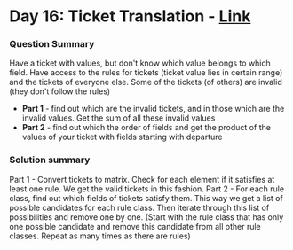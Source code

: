 # Day 16: Ticket Translation  - [Link](https://adventofcode.com/2020/day/16)

### Question Summary
Have a ticket with values, but don't know which value belongs to which field. Have access to the rules for tickets (ticket value lies in certain range) and the tickets of everyone else. 
Some of the tickets (of others) are invalid (they don't follow the rules)

- **Part 1** - find out which are the invalid tickets, and in those which are the invalid values. Get the sum of all these invalid values
- **Part 2** - find out which the order of fields and get the product of the values of your ticket with fields starting with departure

### Solution summary 
Part 1 - Convert tickets to matrix. Check for each element if it satisfies at least one rule. We get the valid tickets in this fashion.
Part 2 - For each rule class, find out which fields of tickets satisfy them. This way we get a list of possible candidates for each rule class. Then iterate through this list of possibilities and remove one by one. (Start with the rule class that has only one possible candidate and remove this candidate from all other rule classes. Repeat as many times as there are rules)